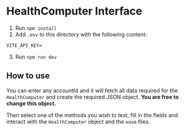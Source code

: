 # HealthComputer Interface

1. Run `npm install`
2. Add `.env` to this directory with the following content:
```
VITE_API_KEY=
```
3. Run `npm run dev`


## How to use
You can enter any accountId and it will fetch all data required for the `HealthComputer` and create the required JSON object. **You are free to change this object.**

Then select one of the methods you wish to test, fill in the fields and interact with the `HealthComputer` object and the `wasm` files.
